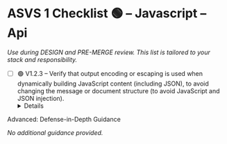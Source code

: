 # ASVS 1 Checklist 🟢 – Javascript – Api

_Use during DESIGN and PRE-MERGE review. This list is tailored to your stack and responsibility._

- [ ] 🟢 V1.2.3 – Verify that output encoding or escaping is used when dynamically building JavaScript content (including JSON), to avoid changing the message or document structure (to avoid JavaScript and JSON injection).
  <details>
<summary>Advanced: Defense-in-Depth Guidance</summary>

_No additional guidance provided._

</details>
